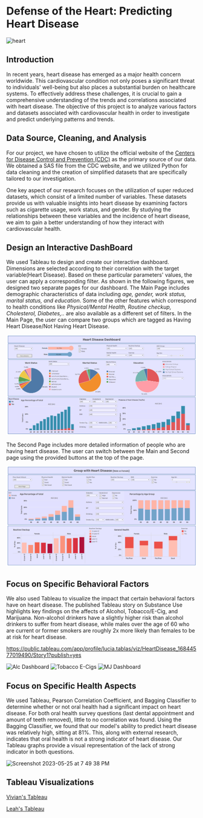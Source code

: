 # Defense of the Heart: Predicting Heart Disease
![heart](https://consumer.healthday.com/media-library/eyJhbGciOiJIUzI1NiIsInR5cCI6IkpXVCJ9.eyJpbWFnZSI6Imh0dHBzOi8vYXNzZXRzLnJibC5tcy8yOTQ0NDUwMy9vcmlnaW4uanBnIiwiZXhwaXJlc19hdCI6MTcxMjExNTk2NH0.pKhuDDKlJouXcV5xb9j6Iw7b4v8DyAM5kj4gPY4mxHQ/image.jpg?width=1245&height=700&quality=85&coordinates=0%2C41%2C0%2C42)

## Introduction 
In recent years, heart disease has emerged as a major health concern worldwide. This cardiovascular condition not only poses a significant threat to individuals' well-being but also places a substantial burden on healthcare systems. To effectively address these challenges, it is crucial to gain a comprehensive understanding of the trends and correlations associated with heart disease. The objective of this project is to analyze various factors and datasets associated with cardiovascular health in order to investigate and predict underlying patterns and trends.

## Data Source, Cleaning, and Analysis
For our project, we have chosen to utilize the official website of the [Centers for Disease Control and Prevention (CDC)](https://www.cdc.gov/brfss/annual_data/annual_2021.html) as the primary source of our data. We obtained a SAS file from the CDC website, and we utilized Python for data cleaning and the creation of simplified datasets that are specifically tailored to our investigation.

One key aspect of our research focuses on the utilization of super reduced datasets, which consist of a limited number of variables. These datasets provide us with valuable insights into heart disease by examining factors such as cigarette usage, work status, and gender. By studying the relationships between these variables and the incidence of heart disease, we aim to gain a better understanding of how they interact with cardiovascular health.

## Design an Interactive DashBoard
We used Tableau to design and create our interactive dashboard. Dimensions are selected according to their correlation with the target variable(Heart Disease). Based on these particular parameters' values, the user can apply a corresponding filter. As shown in the following figures, we designed two separate pages for our dashboard. 
The Main Page includes demographic characteristics of data including *age, gender, work status, marital status, and education*. Some of the other features which correspond to health conditions like *Physical/Mental Health, Routine checkup, Cholesterol, Diabetes,..* are also available as a different set of filters. In the Main Page, the user can compare two groups which are tagged as Having Heart Disease/Not Having Heart Disease. 


![Main Page](images/Heart_disease_dashboard.png)


The Second Page includes more detailed information of people who are having heart disease.
The user can switch between the Main and Second page using the provided buttons at the top of the page.

![Main Page](images/Heart_disease_group.png)

## Focus on Specific Behavioral Factors
We also used Tableau to visualize the impact that certain behavioral factors have on heart disease. The published Tableau story on Substance Use highlights key findings on the affects of Alcohol, Tobacco/E-Cig, and Marijuana. Non-alcohol drinkers have a slightly higher risk than alcohol drinkers to suffer from heart disease, while males over the age of 60 who are current or former smokers are roughly 2x more likely than females to be at risk for heart disease. 

https://public.tableau.com/app/profile/lucia.tablas/viz/HeartDisease_16844577019490/Story1?publish=yes

![Alc Dashboard](https://github.com/leahkrause/project-4/assets/116695697/6565cd5d-9904-4a21-bda9-ed3d07ffc455)
![Tobacco   E-Cigs](https://github.com/leahkrause/project-4/assets/116695697/1303e7a4-46da-4d86-a627-146b8d70c91b)
![MJ Dashboard](https://github.com/leahkrause/project-4/assets/116695697/063a874d-23f5-4e0c-a10f-7ebea9c964c4)

## Focus on Specific Health Aspects
We used Tableau, Pearson Correlation Coefficient, and Bagging Classifier to determine whether or not oral health had a significant impact on heart disease. For both oral health survey questions (last dental appointment and amount of teeth removed), little to no correlation was found. Using the Bagging Classifier, we found that our model's ability to predict heart disease was relatively high, sitting at 81%. This, along with external research, indicates that oral health is not a strong indicator of heart disease. Our Tableau graphs provide a visual representation of the lack of strong indicator in both questions. 

<img width="358" alt="Screenshot 2023-05-25 at 7 49 38 PM" src="https://github.com/leahkrause/project-4/assets/119142624/80d6f1ae-5e95-4798-bf3c-dbb6564e3aef">



## Tableau Visualizations
[Vivian's Tableau](https://public.tableau.com/app/profile/vivian.sun1505/viz/HeartStrokevsDepression/MentalHealthDays)

[Leah's Tableau](https://public.tableau.com/app/profile/leah.krause/viz/Final_CDC_2020/HeartDiseaseTeethRemovedPie)
